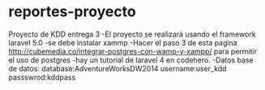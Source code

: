 # reportes-proyecto
Proyecto de KDD entrega 3
-El proyecto se realizará usando el framework laravel 5.0
-se debe instalar xammp
-Hacer el paso 3 de esta pagina http://cubemedia.co/integrar-postgres-con-wamp-y-xampp/ 
para permitir el uso de postgres
-hay un tutorial de laravel 4 en codehero.
-Datos base de datos:
  database:AdventureWorksDW2014
  username:user_kdd
  passswrod:kddpass

